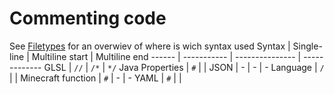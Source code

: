 # Commenting code
See [Filetypes](https://github.com/annhilati/minecraft/blob/main/doc/programming/Filetypes.md) for an overwiev of where is wich syntax used
Syntax | Single-line | Multiline start | Multiline end
------ | ----------- | --------------- | -------------
GLSL | `//` | `/*` | `*/`
Java Properties | `#` |  |
JSON | - | - | -
Language | `/` |  |
Minecraft function | `#` | - | -
YAML | `#` |  |

